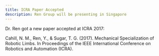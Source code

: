 ```yaml
---
title: ICRA Paper Accepted
description: Ren Group will be presenting in Singapore
---
```

Dr. Ren got a new paper accepted at ICRA 2017:

Cahill, N. M., Ren, Y., & Sugar, T. G. (2017). Mechanical Specialization of Robotic Limbs. In Proceedings of the IEEE International Conference on Robotics and Automation (ICRA).
